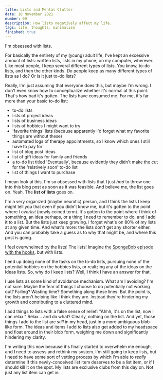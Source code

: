 ```yaml
---
title: Lists and Mental Clutter
date: 18 November 2021
number: 09
description: How lists negatively affect my life.
tags: life, thoughts, minimalism
finished: true
---
```


I'm obsessed with lists.

For basically the entirety of my (young) adult life, I've kept an excessive amount of lists: written lists, lists in my phone, on my computer, wherever. Like most people, I keep several different types of lists. You know, to-do lists, and then the other kinds. *Do* people keep as many different types of lists as I do? Or is it just to-do lists?

Really, I'm just assuming that everyone does this, but maybe I'm wrong. I don't even know how to conceptualize whether it's normal at this point. That's how bad it's gotten. The lists have consumed me. For me, it's far more than your basic to-do list:

- to-do lists
- lists of project ideas
- lists of business ideas
- lists of hobbies I might want to try
- 'favorite things' lists (because apparently I'd forget what my favorite things are without these)
- automated logs of therapy appointments, so I know which ones I still have to pay for
- list of blog post ideas
- list of gift ideas for family and friends
- a to-do list titled 'Eventually', because evidently they didn't make the cut for the 'relatively soon' to-do list
- list of things I want to purchase

I mean look at this. I'm so obsessed with lists that I just *had* to throw one into this blog post as soon as it was feasible. And believe me, the list goes on. Yeah. The **list of lists** goes on.

I'm a very organized (maybe neurotic) person, and I think the lists I keep might tell you that even if you didn't know me, but it's gotten to the point where I *overlist* (newly coined term). It's gotten to the point where I think of something, an idea perhaps, or a thing I need to remember to do, and I add it to a list. But the lists just keep growing. I forget what's on 80% of my lists at any given time. And what's more: the lists don't get any shorter either. And you can probably take a guess as to why that might be, and where this post is going.

I feel overwhelmed by the lists! The lists! Imagine [the SpongeBob episode with the hooks](https://www.youtube.com/watch?v=OlAZf1sv0TQ), but with lists.

I end up doing none of the tasks on the to-do lists, pursuing none of the potential hobbies on the hobbies lists, or realizing any of the ideas on the ideas lists. So, why do I keep lists? Well, I think I have an answer for that.

I use lists as some kind of avoidance mechanism. What am I avoiding? I'm not sure. Maybe the fear of things I choose to do potentially not working out? Failing? Wasting time? Something along these lines. But the point is, the lists aren't helping like I think they are. Instead they're hindering my growth and contributing to a cluttered mind.

I add things to lists with a false sense of relief: "Ahhh, it's on the list, now I can relax." Relax... and do what? Clearly, nothing on the list. And yet, those things I add to the list are *still* in my head, just in a more ambiguous blob-like form. The ideas and items I add to lists also get added to my headspace and float around in their blob form, weighing me down and significantly hindering my clarity.

I'm writing this now because it's finally started to overwhelm me enough, and I need to assess and rethink my system. I'm still going to keep lists, but I need to have some sort of vetting process by which I'm able to *really* determine if this newly-conceived list item deserves to be a list item, or if I should kill it on the spot. My lists are exclusive clubs from this day on. Not just any list item can get in.





